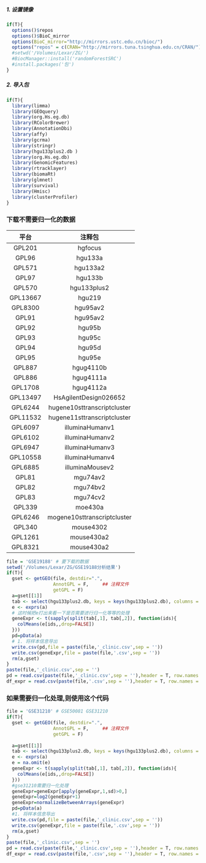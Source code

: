 ##### 1. 设置镜像

```R
if(T){
  options()$repos 
  options()$BioC_mirror
  options(BioC_mirror="http://mirrors.ustc.edu.cn/bioc/")
  options("repos" = c(CRAN="http://mirrors.tuna.tsinghua.edu.cn/CRAN/"))
  #setwd('/Volumes/Lexar/ZG/')
  #BiocManager::install('randomForestSRC')
  #install.packages('包')
}
```

##### 2. 导入包

```R
if(T){
  library(limma)
  library(GEOquery)
  library(org.Hs.eg.db)
  library(RColorBrewer)
  library(AnnotationDbi)
  library(affy)
  library(gcrma)
  library(stringr)
  library(hgu133plus2.db )
  library(org.Hs.eg.db)
  library(GenomicFeatures)
  library(rtracklayer)
  library(biomaRt)
  library(glmnet)
  library(survival)
  library(Hmisc)
  library(clusterProfiler)
}
```

### 下载不需要归一化的数据

|平台|注释包|
|:---:|:---:|
| GPL201  |  hgfocus|
| GPL96   | hgu133a|
| GPL571  |  hgu133a2|
| GPL97   | hgu133b|
| GPL570  |  hgu133plus2|
| GPL13667|    hgu219|
| GPL8300 |   hgu95av2|
| GPL91   | hgu95av2|
| GPL92   | hgu95b|
| GPL93   | hgu95c|
| GPL94   | hgu95d|
| GPL95   | hgu95e|
| GPL887  |  hgug4110b| 
| GPL886  |  hgug4111a | 
| GPL1708 |   hgug4112a |
| GPL13497|    HsAgilentDesign026652 |
| GPL6244 |   hugene10sttranscriptcluster |
| GPL11532|    hugene11sttranscriptcluster |
| GPL6097 |   illuminaHumanv1 |
| GPL6102 |   illuminaHumanv2|
| GPL6947 |   illuminaHumanv3 |
| GPL10558|    illuminaHumanv4|
| GPL6885 |   illuminaMousev2 |
| GPL81   | mgu74av2 |
| GPL82   | mgu74bv2 |
| GPL83   | mgu74cv2 |
| GPL339  |  moe430a|
| GPL6246 |   mogene10sttranscriptcluster |
| GPL340  |  mouse4302|
| GPL1261 |   mouse430a2|
| GPL8321 |   mouse430a2|

```R
file = 'GSE19188' # 要下载的数据
setwd('/Volumes/Lexar/ZG/GSE19188分析结果')
if(T){
  gset <- getGEO(file, destdir=".",
                 AnnotGPL = F,     ## 注释文件
                 getGPL = F)
  a=gset[[1]]
  tab <- select(hgu133plus2.db, keys = keys(hgu133plus2.db), columns = c("ENTREZID")) # 这里注意一下不同的平台信息要用不同的包
  e <- exprs(a)
  # 这时候把e打出来看一下是否需要进行归一化等等的处理
  geneExpr <- t(sapply(split(tab[,1], tab[,2]), function(ids){
    colMeans(e[ids,,drop=FALSE])
  }))
  pd=pData(a) 
  # 1. 将样本信息导出
  write.csv(pd,file = paste(file,'_clinic.csv',sep = ''))
  write.csv(geneExpr,file = paste(file,'.csv',sep = ''))
  rm(a,gset)
}
paste(file,'_clinic.csv',sep = '')
pd = read.csv(paste(file,'_clinic.csv',sep = ''),header = T, row.names = 1)
df_expr = read.csv(paste(file,'.csv',sep = ''),header = T, row.names = 1)
```

### 如果需要归一化处理,则使用这个代码

```R
file = 'GSE31210' # GSE50081 GSE31210
if(T){
  gset <- getGEO(file, destdir=".",
                 AnnotGPL = F,     ## 注释文件
                 getGPL = F)
  
  a=gset[[1]]
  tab <- select(hgu133plus2.db, keys = keys(hgu133plus2.db), columns = c("ENTREZID"))
  e <- exprs(a)
  e = na.omit(e)
  geneExpr <- t(sapply(split(tab[,1], tab[,2]), function(ids){
    colMeans(e[ids,,drop=FALSE])
  }))
  #gse31210需要归一化处理
  geneExpr=geneExpr[apply(geneExpr,1,sd)>0,]
  geneExpr=log2(geneExpr+1)
  geneExpr=normalizeBetweenArrays(geneExpr)
  pd=pData(a) 
  #1. 将样本信息导出
  write.csv(pd,file = paste(file,'_clinic.csv',sep = ''))
  write.csv(geneExpr,file = paste(file,'.csv',sep = ''))
  rm(a,gset)
}
paste(file,'_clinic.csv',sep = '')
pd = read.csv(paste(file,'_clinic.csv',sep = ''),header = T, row.names = 1)
df_expr = read.csv(paste(file,'.csv',sep = ''),header = T, row.names = 1)
```
